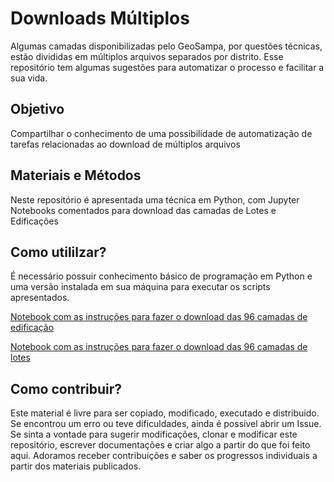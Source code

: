 # Downloads Múltiplos

Algumas camadas disponibilizadas pelo GeoSampa, por questões técnicas, estão divididas em múltiplos arquivos separados por distrito. Esse repositório tem algumas sugestões para automatizar o processo e facilitar a sua vida.

## Objetivo

Compartilhar o conhecimento de uma possibilidade de automatização de tarefas relacionadas ao download de múltiplos arquivos

## Materiais e Métodos

Neste repositório é apresentada uma técnica em Python, com Jupyter Notebooks comentados para download das camadas de Lotes e Edificações

## Como utililzar?

É necessário possuir conhecimento básico de programação em Python e uma versão instalada em sua máquina para executar os scripts apresentados.

[Notebook com as instruções para fazer o download das 96 camadas de edificação](https://github.com/geoinfo-smdu/downloads-multiplos/blob/master/Download%20automatizado%20de%20edificacoes.ipynb)

[Notebook com as instruções para fazer o download das 96 camadas de lotes](https://github.com/geoinfo-smdu/downloads-multiplos/blob/master/Download%20automatizado%20de%20edificacoes.ipynb)

## Como contribuir?

Este material é livre para ser copiado, modificado, executado e distribuido. Se encontrou um erro ou teve dificuldades, ainda é possível abrir um Issue. Se sinta a vontade para sugerir modificações, clonar e modificar este repositório, escrever documentações e criar algo a partir do que foi feito aqui. Adoramos receber contribuições e saber os progressos individuais a partir dos materiais publicados.

